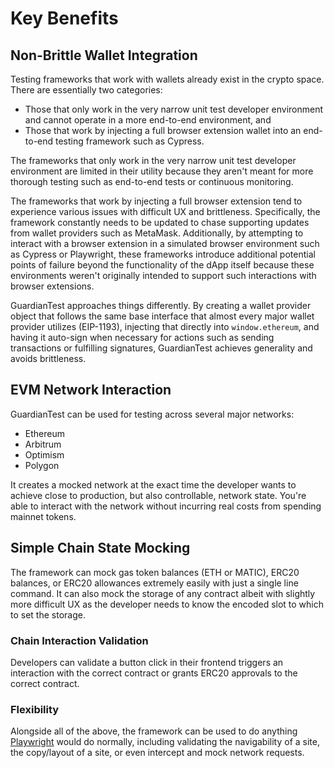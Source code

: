 # Key Benefits

## Non-Brittle Wallet Integration

Testing frameworks that work with wallets already exist in the crypto space. There are essentially two categories:

* Those that only work in the very narrow unit test developer environment and cannot operate in a more end-to-end environment, and
* Those that work by injecting a full browser extension wallet into an end-to-end testing framework such as Cypress.

The frameworks that only work in the very narrow unit test developer environment are limited in their utility because they aren't meant for more thorough testing such as end-to-end tests or continuous monitoring.

The frameworks that work by injecting a full browser extension tend to experience various issues with difficult UX and brittleness. Specifically, the framework constantly needs to be updated to chase supporting updates from wallet providers such as MetaMask. Additionally, by attempting to interact with a browser extension in a simulated browser environment such as Cypress or Playwright, these frameworks introduce additional potential points of failure beyond the functionality of the dApp itself because these environments weren't originally intended to support such interactions with browser extensions.

GuardianTest approaches things differently. By creating a wallet provider object that follows the same base interface that almost every major wallet provider utilizes (EIP-1193), injecting that directly into `window.ethereum`, and having it auto-sign when necessary for actions such as sending transactions or fulfilling signatures, GuardianTest achieves generality and avoids brittleness.

## EVM Network Interaction

GuardianTest can be used for testing across several major networks:

* Ethereum
* Arbitrum
* Optimism
* Polygon

It creates a mocked network at the exact time the developer wants to achieve close to production, but also controllable, network state. You're able to interact with the network without incurring real costs from spending mainnet tokens.

## Simple Chain State Mocking

The framework can mock gas token balances (ETH or MATIC), ERC20 balances, or ERC20 allowances extremely easily with just a single line command. It can also mock the storage of any contract albeit with slightly more difficult UX as the developer needs to know the encoded slot to which to set the storage.

### Chain Interaction Validation

Developers can validate a button click in their frontend triggers an interaction with the correct contract or grants ERC20 approvals to the correct contract.

### Flexibility

Alongside all of the above, the framework can be used to do anything [Playwright](https://github.com/microsoft/playwright) would do normally, including validating the navigability of a site, the copy/layout of a site, or even intercept and mock network requests.

